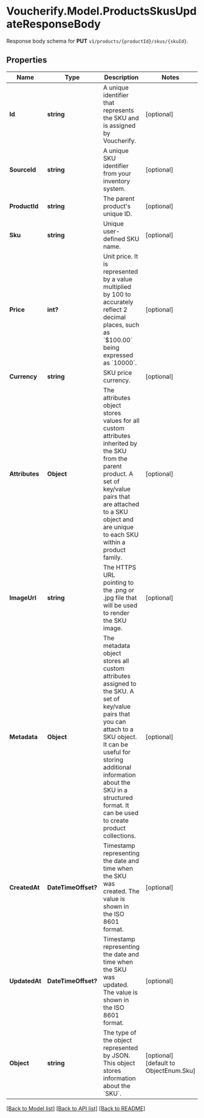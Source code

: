 # Voucherify.Model.ProductsSkusUpdateResponseBody
Response body schema for **PUT** `v1/products/{productId}/skus/{skuId}`.

## Properties

Name | Type | Description | Notes
------------ | ------------- | ------------- | -------------
**Id** | **string** | A unique identifier that represents the SKU and is assigned by Voucherify. | [optional] 
**SourceId** | **string** | A unique SKU identifier from your inventory system. | [optional] 
**ProductId** | **string** | The parent product&#39;s unique ID. | [optional] 
**Sku** | **string** | Unique user-defined SKU name. | [optional] 
**Price** | **int?** | Unit price. It is represented by a value multiplied by 100 to accurately reflect 2 decimal places, such as &#x60;$100.00&#x60; being expressed as &#x60;10000&#x60;. | [optional] 
**Currency** | **string** | SKU price currency. | [optional] 
**Attributes** | **Object** | The attributes object stores values for all custom attributes inherited by the SKU from the parent product. A set of key/value pairs that are attached to a SKU object and are unique to each SKU within a product family. | [optional] 
**ImageUrl** | **string** | The HTTPS URL pointing to the .png or .jpg file that will be used to render the SKU image. | [optional] 
**Metadata** | **Object** | The metadata object stores all custom attributes assigned to the SKU. A set of key/value pairs that you can attach to a SKU object. It can be useful for storing additional information about the SKU in a structured format. It can be used to create product collections. | [optional] 
**CreatedAt** | **DateTimeOffset?** | Timestamp representing the date and time when the SKU was created. The value is shown in the ISO 8601 format. | [optional] 
**UpdatedAt** | **DateTimeOffset?** | Timestamp representing the date and time when the SKU was updated. The value is shown in the ISO 8601 format. | [optional] 
**Object** | **string** | The type of the object represented by JSON. This object stores information about the &#x60;SKU&#x60;. | [optional] [default to ObjectEnum.Sku]

[[Back to Model list]](../README.md#documentation-for-models) [[Back to API list]](../README.md#documentation-for-api-endpoints) [[Back to README]](../README.md)

